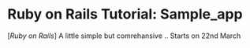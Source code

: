 # Ruby on Rails Tutorial: Sample_app
[*Ruby on Rails*]
A little simple but comrehansive ..
Starts on 22nd March